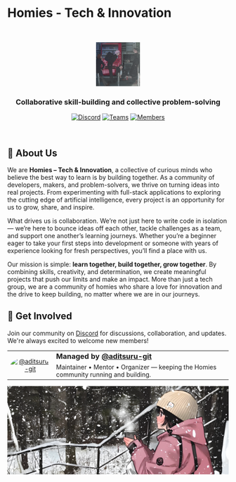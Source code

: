 # Homies - Tech & Innovation

<br>

<a id="readme-top"></a>

<div align="center">
  <a href="https://github.com/homies-tech-innovation">
    <img src="./assets/logo.png" alt="Logo" width="100" height="100">
  </a>
  <h3 align="center">Collaborative skill-building and collective problem-solving</h3>

[![Discord][discord-shield]][discord-url]
[![Teams][teams-shield]][teams-url]
[![Members][members-shield]][members-url]

</div>

<br>

## 👋 About Us

We are **Homies – Tech & Innovation**, a collective of curious minds who believe the best way to learn is by building together. As a community of developers, makers, and problem-solvers, we thrive on turning ideas into real projects. From experimenting with full-stack applications to exploring the cutting edge of artificial intelligence, every project is an opportunity for us to grow, share, and inspire.

What drives us is collaboration. We’re not just here to write code in isolation — we’re here to bounce ideas off each other, tackle challenges as a team, and support one another’s learning journeys. Whether you’re a beginner eager to take your first steps into development or someone with years of experience looking for fresh perspectives, you’ll find a place with us.

Our mission is simple: **learn together, build together, grow together**. By combining skills, creativity, and determination, we create meaningful projects that push our limits and make an impact. More than just a tech group, we are a community of homies who share a love for innovation and the drive to keep building, no matter where we are in our journeys.

## 🚀 Get Involved

Join our community on [Discord][discord-url] for discussions, collaboration, and updates. We're always excited to welcome new members!
<br>

<table width="100%">
  <tr>
    <td width="90" valign="middle" align="center">
      <a href="https://github.com/aditsuru-git">
        <img src="https://github.com/aditsuru-git.png?size=96"
             width="80" height="80"
             alt="@aditsuru-git"
             style="border-radius:50%;">
      </a>
    </td>
    <td valign="middle">
      <h3 style="margin:0 0 6px 0;">Managed by <a href="https://github.com/aditsuru-git">@aditsuru-git</a></h3>
      <p style="margin:0;">Maintainer • Mentor • Organizer — keeping the Homies community running and building.</p>
    </td>
  </tr>
</table>

<div align="center">
  <img src="assets/footer.png" alt="Footer" />
</div>

[discord-shield]: https://img.shields.io/discord/1313767817996402698?logo=discord&logoColor=white&label=discord&color=4d3dff
[discord-url]: https://discord.com/invite/HP2YPGSrWU
[teams-shield]: https://img.shields.io/badge/teams-2-blue?logo=github&logoColor=white
[teams-url]: https://github.com/orgs/homies-tech-innovation/teams
[members-shield]: https://img.shields.io/badge/members-10+-green?logo=github&logoColor=white
[members-url]: https://github.com/orgs/homies-tech-innovation/people
